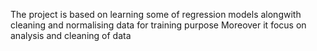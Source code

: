 The project is based on learning some of regression models alongwith cleaning and normalising data for training purpose
Moreover it focus on analysis and cleaning of data
